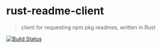 # rust-readme-client
> client for requesting npm pkg readmes, written in Rust

[![Build Status](https://travis-ci.com/ashleygwilliams/rust-readme-client.svg?token=hHeDp9pQmz9kvsgRNVHy&branch=master)](https://travis-ci.com/ashleygwilliams/rust-readme-client)
